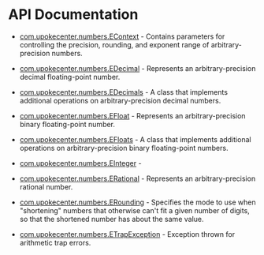 # API Documentation

* [com.upokecenter.numbers.EContext](com.upokecenter.numbers.EContext.md) -
Contains parameters for controlling the precision, rounding, and exponent
  range of arbitrary-precision numbers.

* [com.upokecenter.numbers.EDecimal](com.upokecenter.numbers.EDecimal.md) -
Represents an arbitrary-precision decimal floating-point number.

* [com.upokecenter.numbers.EDecimals](com.upokecenter.numbers.EDecimals.md) -
A class that implements additional operations on arbitrary-precision decimal
 numbers.

* [com.upokecenter.numbers.EFloat](com.upokecenter.numbers.EFloat.md) -
Represents an arbitrary-precision binary floating-point number.

* [com.upokecenter.numbers.EFloats](com.upokecenter.numbers.EFloats.md) -
A class that implements additional operations on arbitrary-precision binary
 floating-point numbers.

* [com.upokecenter.numbers.EInteger](com.upokecenter.numbers.EInteger.md) -  

* [com.upokecenter.numbers.ERational](com.upokecenter.numbers.ERational.md) -
Represents an arbitrary-precision rational number.

* [com.upokecenter.numbers.ERounding](com.upokecenter.numbers.ERounding.md) -
Specifies the mode to use when "shortening" numbers that otherwise can't fit
 a given number of digits, so that the shortened number has about the
  same value.

* [com.upokecenter.numbers.ETrapException](com.upokecenter.numbers.ETrapException.md) -
Exception thrown for arithmetic trap errors.
